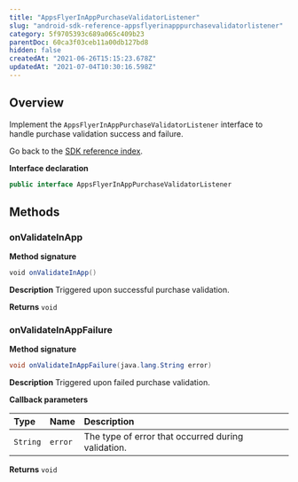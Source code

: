 ```yaml
---
title: "AppsFlyerInAppPurchaseValidatorListener"
slug: "android-sdk-reference-appsflyerinapppurchasevalidatorlistener"
category: 5f9705393c689a065c409b23
parentDoc: 60ca3f03ceb11a00db127bd8
hidden: false
createdAt: "2021-06-26T15:15:23.678Z"
updatedAt: "2021-07-04T10:30:16.598Z"
---
```

## Overview
Implement the `AppsFlyerInAppPurchaseValidatorListener` interface to handle purchase validation success and failure.

Go back to the [SDK reference index](doc:android-sdk-reference).

**Interface declaration**
```java
public interface AppsFlyerInAppPurchaseValidatorListener
```
## Methods
### onValidateInApp
**Method signature**
```java
void onValidateInApp()
```

**Description**
Triggered upon successful purchase validation.

**Returns**
`void`

### onValidateInAppFailure
**Method signature**
```java
void onValidateInAppFailure(java.lang.String error)
```

**Description**
Triggered upon failed purchase validation.

**Callback parameters**

| Type | Name | Description |
|:--------|:-----------------|:--------------|
| `String` | `error` | The type of error that occurred during validation. |

**Returns**
`void`